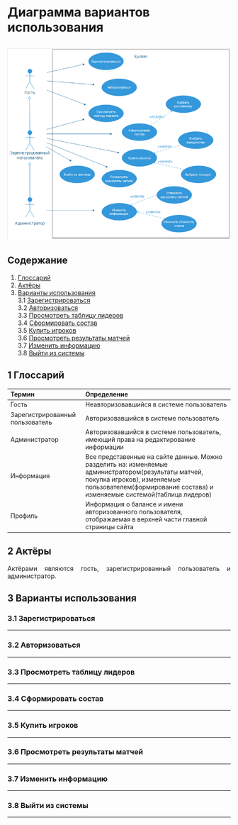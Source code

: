 # Диаграмма вариантов использования
![UseCase](https://github.com/GuzIlya/OnlineFootballManagingGame/blob/master/UMLDiagrams/UseCase/UseCase.png)
---

## Содержание
  1. [Глоссарий](#1) <br>
  2. [Актёры](#2) <br>
  3. [Варианты использования](#3) <br>
    3.1 [Зарегистрироваться](#3.1) <br>
    3.2 [Авторизоваться](#3.2) <br>
    3.3 [Просмотреть таблицу лидеров](#3.3) <br>
    3.4 [Сформировать состав](#3.4) <br>
    3.5 [Купить игроков](#3.5) <br>
    3.6 [Просмотреть результаты матчей](#3.6) <br>
    3.7 [Изменить информацию](#3.7) <br>
    3.8 [Выйти из системы](#3.8) <br>
## 1 Глоссарий<a name="1"></a>

| Термин| Определение|
|:---|:---|
| Гость | Неавторизовавшийся в системе пользователь |
| Зарегистрированный пользователь | Авторизовавшийся в системе пользователь |
| Администратор | Авторизовавшийся в системе пользователь, имеющий права на редактирование информации |
| Информация | Все представенные на сайте данные. Можно разделить на: изменяемые администратором(результаты матчей, покупка игроков), изменяемые пользователем(формирование состава) и изменяемые системой(таблица лидеров)
| Профиль| Информация о балансе и имени авторизованного пользователя, отображаемая в верхней части главной страницы сайта |

## 2 Актёры<a name="2"></a>
<p align="justify"> Актёрами являются гость, зарегистрированный пользователь и администратор.</p>

## 3 Варианты использования<a name="3"></a>
### 3.1 Зарегистрироваться <a name="3.1"></a>
---
### 3.2 Авторизоваться<a name="3.2"></a>
---
### 3.3 Просмотреть таблицу лидеров<a name="3.3"></a>
---
### 3.4 Сформировать состав<a name="3.4"></a>
---
### 3.5 Купить игроков<a name="3.5"></a>
---
### 3.6 Просмотреть результаты матчей<a name="3.6"></a>
---
### 3.7 Изменить информацию<a name="3.7"></a>
---
### 3.8 Выйти из системы<a name="3.8"></a>
---
